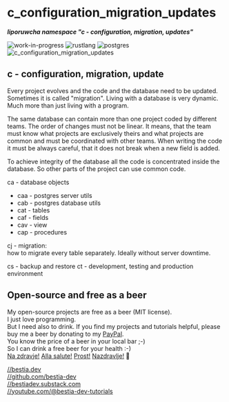 # c_configuration_migration_updates

***liporuwcha namespace "c - configuration, migration, updates"***

 ![work-in-progress](https://img.shields.io/badge/work_in_progress-yellow)
 ![rustlang](https://img.shields.io/badge/rustlang-orange)
 ![postgres](https://img.shields.io/badge/postgres-orange)
 ![c_configuration_migration_updates](https://bestia.dev/webpage_hit_counter/get_svg_image/1099681671.svg)

## c - configuration, migration, update

Every project evolves and the code and the database need to be updated. Sometimes it is called "migration". Living with a database is very dynamic. Much more than just living with a program.

The same database can contain more than one project coded by different teams. The order of changes must not be linear. It means, that the team must know what projects are exclusively theirs and what projects are common and must be coordinated with other teams.
When writing the code it must be always careful, that it does not break when a new field is added.

To achieve integrity of the database all the code is concentrated inside the database. So other parts of the project can use common code.

ca - database objects

- caa - postgres server utils
- cab - postgres database utils
- cat - tables
- caf - fields
- cav - view
- cap - procedures  

cj - migration:  
how to migrate every table separately. Ideally without server downtime.

cs - backup and restore
ct - development, testing and production environment

## Open-source and free as a beer

My open-source projects are free as a beer (MIT license).  
I just love programming.  
But I need also to drink. If you find my projects and tutorials helpful, please buy me a beer by donating to my [PayPal](https://paypal.me/LucianoBestia).  
You know the price of a beer in your local bar ;-)  
So I can drink a free beer for your health :-)  
[Na zdravje!](https://translate.google.com/?hl=en&sl=sl&tl=en&text=Na%20zdravje&op=translate) [Alla salute!](https://dictionary.cambridge.org/dictionary/italian-english/alla-salute) [Prost!](https://dictionary.cambridge.org/dictionary/german-english/prost) [Nazdravlje!](https://matadornetwork.com/nights/how-to-say-cheers-in-50-languages/) 🍻

[//bestia.dev](https://bestia.dev)  
[//github.com/bestia-dev](https://github.com/bestia-dev)  
[//bestiadev.substack.com](https://bestiadev.substack.com)  
[//youtube.com/@bestia-dev-tutorials](https://youtube.com/@bestia-dev-tutorials)  
